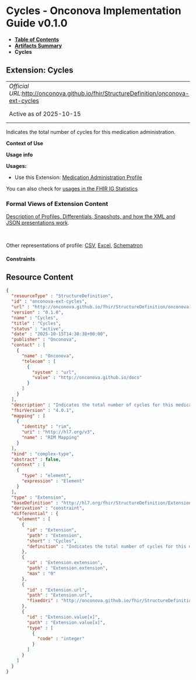 # Cycles - Onconova Implementation Guide v0.1.0

* [**Table of Contents**](toc.md)
* [**Artifacts Summary**](artifacts.md)
* **Cycles**

## Extension: Cycles 

| | |
| :--- | :--- |
| *Official URL*:http://onconova.github.io/fhir/StructureDefinition/onconova-ext-cycles | *Version*:0.1.0 |
| Active as of 2025-10-15 | *Computable Name*:Cycles |

Indicates the total number of cycles for this medication administration.

**Context of Use**

**Usage info**

**Usages:**

* Use this Extension: [Medication Administration Profile](StructureDefinition-onconova-medication-administration.md)

You can also check for [usages in the FHIR IG Statistics](https://packages2.fhir.org/xig/onconova.fhir|current/StructureDefinition/onconova-ext-cycles)

### Formal Views of Extension Content

 [Description of Profiles, Differentials, Snapshots, and how the XML and JSON presentations work](http://build.fhir.org/ig/FHIR/ig-guidance/readingIgs.html#structure-definitions). 

 

Other representations of profile: [CSV](StructureDefinition-onconova-ext-cycles.csv), [Excel](StructureDefinition-onconova-ext-cycles.xlsx), [Schematron](StructureDefinition-onconova-ext-cycles.sch) 

#### Constraints



## Resource Content

```json
{
  "resourceType" : "StructureDefinition",
  "id" : "onconova-ext-cycles",
  "url" : "http://onconova.github.io/fhir/StructureDefinition/onconova-ext-cycles",
  "version" : "0.1.0",
  "name" : "Cycles",
  "title" : "Cycles",
  "status" : "active",
  "date" : "2025-10-15T14:38:38+00:00",
  "publisher" : "Onconova",
  "contact" : [
    {
      "name" : "Onconova",
      "telecom" : [
        {
          "system" : "url",
          "value" : "http://onconova.github.io/docs"
        }
      ]
    }
  ],
  "description" : "Indicates the total number of cycles for this medication administration.",
  "fhirVersion" : "4.0.1",
  "mapping" : [
    {
      "identity" : "rim",
      "uri" : "http://hl7.org/v3",
      "name" : "RIM Mapping"
    }
  ],
  "kind" : "complex-type",
  "abstract" : false,
  "context" : [
    {
      "type" : "element",
      "expression" : "Element"
    }
  ],
  "type" : "Extension",
  "baseDefinition" : "http://hl7.org/fhir/StructureDefinition/Extension|4.0.1",
  "derivation" : "constraint",
  "differential" : {
    "element" : [
      {
        "id" : "Extension",
        "path" : "Extension",
        "short" : "Cycles",
        "definition" : "Indicates the total number of cycles for this medication administration."
      },
      {
        "id" : "Extension.extension",
        "path" : "Extension.extension",
        "max" : "0"
      },
      {
        "id" : "Extension.url",
        "path" : "Extension.url",
        "fixedUri" : "http://onconova.github.io/fhir/StructureDefinition/onconova-ext-cycles"
      },
      {
        "id" : "Extension.value[x]",
        "path" : "Extension.value[x]",
        "type" : [
          {
            "code" : "integer"
          }
        ]
      }
    ]
  }
}

```
